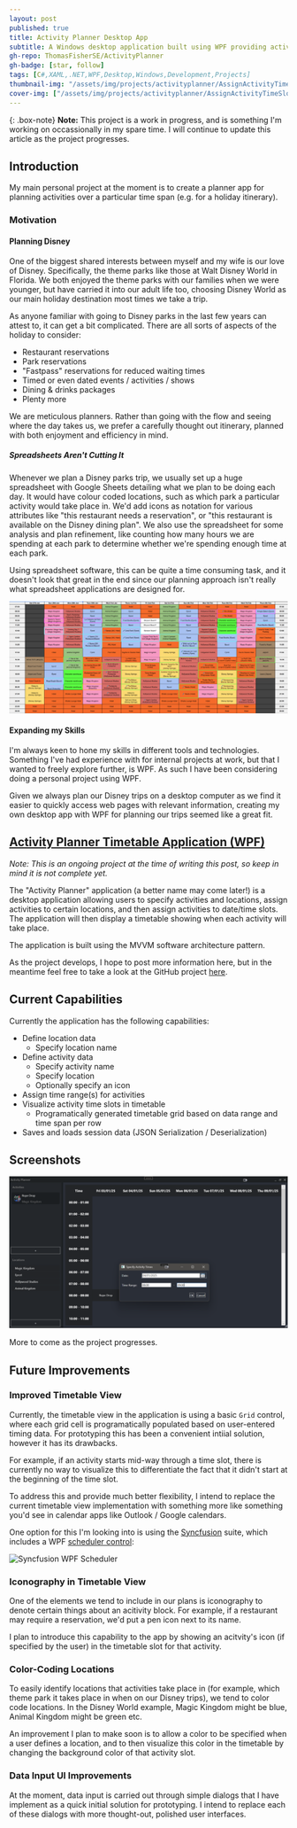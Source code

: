 ```yaml
---
layout: post
published: true
title: Activity Planner Desktop App
subtitle: A Windows desktop application built using WPF providing activity planning capabilities.
gh-repo: ThomasFisherSE/ActivityPlanner
gh-badge: [star, follow]
tags: [C#,XAML,.NET,WPF,Desktop,Windows,Development,Projects]
thumbnail-img: "/assets/img/projects/activityplanner/AssignActivityTimeSlot.png"
cover-img: ["/assets/img/projects/activityplanner/AssignActivityTimeSlot.png"]
---
```

{: .box-note}
**Note:** This project is a work in progress, and is something I'm working on occassionally in my spare time. I will continue to update this article as the project progresses.

## Introduction
My main personal project at the moment is to create a planner app for planning activities over a particular time span (e.g. for a holiday itinerary).

### Motivation
#### Planning Disney

One of the biggest shared interests between myself and my wife is our love of Disney. Specifically, the theme parks like those at Walt Disney World in Florida. We both enjoyed the theme parks with our families when we were younger, but have carried it into our adult life too, choosing Disney World as our main holiday destination most times we take a trip.

As anyone familiar with going to Disney parks in the last few years can attest to, it can get a bit complicated. There are all sorts of aspects of the holiday to consider:
- Restaurant reservations
- Park reservations
- "Fastpass" reservations for reduced waiting times
- Timed or even dated events / activities / shows
- Dining & drinks packages
- Plenty more

We are meticulous planners. Rather than going with the flow and seeing where the day takes us, we prefer a carefully thought out itinerary, planned with both enjoyment and efficiency in mind.

##### Spreadsheets Aren't Cutting It

Whenever we plan a Disney parks trip, we usually set up a huge spreadsheet with Google Sheets detailing what we plan to be doing each day. It would have colour coded locations, such as which park a particular activity would take place in. We'd add icons as notation for various attributes like "this restaurant needs a reservation", or "this restaurant is available on the Disney dining plan". We also use the spreadsheet for some analysis and plan refinement, like counting how many hours we are spending at each park to determine whether we're spending enough time at each park.

Using spreadsheet software, this can be quite a time consuming task, and it doesn't look that great in the end since our planning approach isn't really what spreadsheet applications are designed for.

![Holiday planning spreadsheet example](/assets/img/projects/activityplanner/spreadsheet.png)

#### Expanding my Skills

I'm always keen to hone my skills in different tools and technologies. Something I've had experience with for internal projects at work, but that I wanted to freely explore further, is WPF. As such I have been considering doing a personal project using WPF. 

Given we always plan our Disney trips on a desktop computer as we find it easier to quickly access web pages with relevant information, creating my own desktop app with WPF for planning our trips seemed like a great fit.

## [Activity Planner Timetable Application (WPF)](https://github.com/ThomasFisherSE/ActivityPlanner)

_Note: This is an ongoing project at the time of writing this post, so keep in mind it is not complete yet._

The "Activity Planner" application (a better name may come later!) is a desktop application allowing users to specify activities and locations, assign activities to certain locations, and then assign activities to date/time slots. The application will then display a timetable showing when each activity will take place.

The application is built using the MVVM software architecture pattern.

As the project develops, I hope to post more information here, but in the meantime feel free to take a look at the GitHub project [here](https://github.com/ThomasFisherSE/ActivityPlanner).

## Current Capabilities
Currently the application has the following capabilities:
- Define location data
  - Specify location name
- Define activity data
  - Specify activity name
  - Specify location
  - Optionally specify an icon
- Assign time range(s) for activities
- Visualize activity time slots in timetable
  - Programatically generated timetable grid based on data range and time span per row
- Saves and loads session data (JSON Serialization / Deserialization)

## Screenshots
![Activity Planner: Assigning an Activity Time Slot](/assets/img/projects/activityplanner/AssignActivityTimeSlot.png)

More to come as the project progresses.

## Future Improvements
### Improved Timetable View
Currently, the timetable view in the application is using a basic `Grid` control, where each grid cell is programatically populated based on user-entered timing data. For prototyping this has been a convenient intiial solution, however it has its drawbacks. 

For example, if an activity starts mid-way through a time slot, there is currently no way to visualize this to differentiate the fact that it didn't start at the beginning of the time slot.

To address this and provide much better flexibility, I intend to replace the current timetable view implementation with something more like something you'd see in calendar apps like Outlook / Google calendars. 

One option for this I'm looking into is using the [Syncfusion](https://www.syncfusion.com/) suite, which includes a WPF [scheduler control](https://www.syncfusion.com/wpf-controls/scheduler):

![Syncfusion WPF Scheduler](https://ft.syncfusion.com/featuretour/wpf/images/scheduler/wpf-scheduler-week-view-appointments.png)

### Iconography in Timetable View
One of the elements we tend to include in our plans is iconography to denote certain things about an acitivity block. For example, if a restaurant may require a reservation, we'd put a pen icon next to its name. 

I plan to introduce this capability to the app by showing an acitvity's icon (if specified by the user) in the timetable slot for that activity.

### Color-Coding Locations
To easily identify locations that activities take place in (for example, which theme park it takes place in when on our Disney trips), we tend to color code locations. In the Disney World example, Magic Kingdom might be blue, Animal Kingdom might be green etc.

An improvement I plan to make soon is to allow a color to be specified when a user defines a location, and to then visualize this color in the timetable by changing the background color of that activity slot.

### Data Input UI Improvements
At the moment, data input is carried out through simple dialogs that I have implement as a quick initial solution for prototyping. I intend to replace each of these dialogs with more thought-out, polished user interfaces.